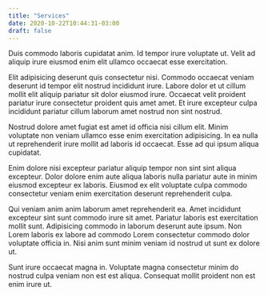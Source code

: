 ```yaml
---
title: "Services"
date: 2020-10-22T10:44:31-03:00
draft: false
---
```


Duis commodo laboris cupidatat anim. Id tempor irure voluptate ut. Velit ad aliquip irure eiusmod enim elit ullamco occaecat esse exercitation.

Elit adipisicing deserunt quis consectetur nisi. Commodo occaecat veniam deserunt id tempor elit nostrud incididunt irure. Labore dolor et ut cillum mollit elit aliquip pariatur sit dolor eiusmod irure. Occaecat velit proident pariatur irure consectetur proident quis amet amet. Et irure excepteur culpa incididunt pariatur cillum laborum amet nostrud non sint nostrud.

Nostrud dolore amet fugiat est amet id officia nisi cillum elit. Minim voluptate non veniam ullamco esse enim exercitation adipisicing. In ea nulla ut reprehenderit irure mollit ad laboris id occaecat. Esse ad qui ipsum aliqua cupidatat.

Enim dolore nisi excepteur pariatur aliquip tempor non sint sint aliqua excepteur. Dolor dolore enim aute aliqua laboris nulla pariatur aute in minim eiusmod excepteur ex laboris. Eiusmod ex elit voluptate culpa commodo consectetur veniam enim exercitation deserunt reprehenderit culpa.

Qui veniam anim anim laborum amet reprehenderit ea. Amet incididunt excepteur sint sunt commodo irure sit amet. Pariatur laboris est exercitation mollit sunt. Adipisicing commodo in laborum deserunt aute ipsum. Non Lorem laboris ex labore ad commodo Lorem consectetur commodo dolor voluptate officia in. Nisi anim sunt minim veniam id nostrud ut sunt ex dolore ut.

Sunt irure occaecat magna in. Voluptate magna consectetur minim do nostrud culpa veniam non est est aliqua. Consequat mollit proident non est enim irure ut.